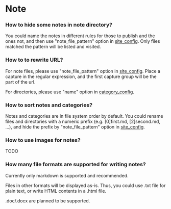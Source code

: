# Note

### How to hide some notes in note directory?
You could name the notes in different rules for those to publish and the ones not,
 and then use "note_file_pattern" option in [site_config](../config/site_config).
Only files matched the pattern will be listed and visited.

### How to to rewrite URL?
For note files, please use "note_file_pattern" option in [site_config](/config/site_config).
Place a capture in the regular expression,
and the first capture group will be the part of the url.

For directories, please use "name" option in [category_config](../config/category_config).

### How to sort notes and categories?
Notes and categories are in file system order by default.
You could rename files and directories with a numeric prefix (e.g. [0]first.md, [2]second.md, ...),
and hide the prefix by "note_file_pattern" option in [site_config](../config/site_config).

### How to use images for notes?
TODO

### How many file formats are supported for writing notes?
Currently only markdown is supported and recommended.

Files in other formats will be displayed as-is.
Thus, you could use .txt file for plain text, or write HTML contents in a .html file.

.doc/.docx are planned to be supported.

